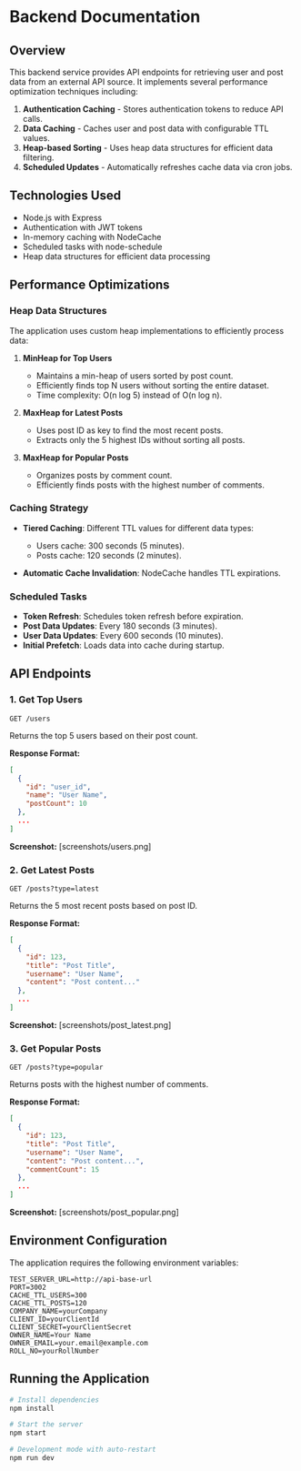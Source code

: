 # Backend Documentation

## Overview

This backend service provides API endpoints for retrieving user and post data from an external API source. It implements several performance optimization techniques including:

1. **Authentication Caching** - Stores authentication tokens to reduce API calls.
2. **Data Caching** - Caches user and post data with configurable TTL values.
3. **Heap-based Sorting** - Uses heap data structures for efficient data filtering.
4. **Scheduled Updates** - Automatically refreshes cache data via cron jobs.

## Technologies Used

- Node.js with Express
- Authentication with JWT tokens
- In-memory caching with NodeCache
- Scheduled tasks with node-schedule
- Heap data structures for efficient data processing

## Performance Optimizations

### Heap Data Structures

The application uses custom heap implementations to efficiently process data:

1. **MinHeap for Top Users**
   - Maintains a min-heap of users sorted by post count.
   - Efficiently finds top N users without sorting the entire dataset.
   - Time complexity: O(n log 5) instead of O(n log n).

2. **MaxHeap for Latest Posts**
   - Uses post ID as key to find the most recent posts.
   - Extracts only the 5 highest IDs without sorting all posts.

3. **MaxHeap for Popular Posts**
   - Organizes posts by comment count.
   - Efficiently finds posts with the highest number of comments.

### Caching Strategy

- **Tiered Caching**: Different TTL values for different data types:
  - Users cache: 300 seconds (5 minutes).
  - Posts cache: 120 seconds (2 minutes).
  
- **Automatic Cache Invalidation**: NodeCache handles TTL expirations.

### Scheduled Tasks

- **Token Refresh**: Schedules token refresh before expiration.
- **Post Data Updates**: Every 180 seconds (3 minutes).
- **User Data Updates**: Every 600 seconds (10 minutes).
- **Initial Prefetch**: Loads data into cache during startup.

## API Endpoints

### 1. Get Top Users

```
GET /users
```

Returns the top 5 users based on their post count.

**Response Format:**
```json
[
  {
    "id": "user_id",
    "name": "User Name",
    "postCount": 10
  },
  ...
]
```

**Screenshot:**
[screenshots/users.png]

### 2. Get Latest Posts

```
GET /posts?type=latest
```

Returns the 5 most recent posts based on post ID.

**Response Format:**
```json
[
  {
    "id": 123,
    "title": "Post Title",
    "username": "User Name",
    "content": "Post content..."
  },
  ...
]
```

**Screenshot:**
[screenshots/post_latest.png]

### 3. Get Popular Posts

```
GET /posts?type=popular
```

Returns posts with the highest number of comments.

**Response Format:**
```json
[
  {
    "id": 123,
    "title": "Post Title",
    "username": "User Name",
    "content": "Post content...",
    "commentCount": 15
  },
  ...
]
```

**Screenshot:**
[screenshots/post_popular.png]

## Environment Configuration

The application requires the following environment variables:

```
TEST_SERVER_URL=http://api-base-url
PORT=3002
CACHE_TTL_USERS=300
CACHE_TTL_POSTS=120
COMPANY_NAME=yourCompany
CLIENT_ID=yourClientId
CLIENT_SECRET=yourClientSecret
OWNER_NAME=Your Name
OWNER_EMAIL=your.email@example.com
ROLL_NO=yourRollNumber
```

## Running the Application

```bash
# Install dependencies
npm install

# Start the server
npm start

# Development mode with auto-restart
npm run dev
```
